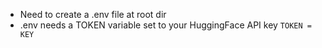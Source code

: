 - Need to create a .env file at root dir
- .env needs a TOKEN variable set to your HuggingFace API key
```TOKEN = KEY```